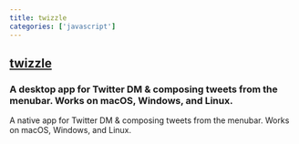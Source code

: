 ```yaml
---
title: twizzle
categories: ['javascript']
---
```

## [twizzle](https://github.com/kitze/twizzle)

### A desktop app for Twitter DM & composing tweets from the menubar. Works on macOS, Windows, and Linux.

A native app for Twitter DM & composing tweets from the menubar. Works on macOS, Windows, and Linux. 
